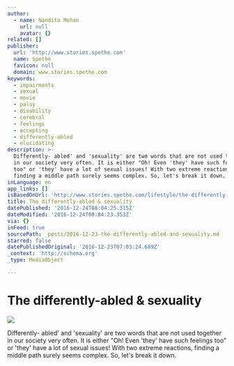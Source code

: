 ```yaml
---
author:
  - name: Nandita Mohan
    url: null
    avatar: {}
related: []
publisher:
  url: 'http://www.stories.spethe.com'
  name: Spethe
  favicon: null
  domain: www.stories.spethe.com
keywords:
  - impairments
  - sexual
  - movie
  - palsy
  - disability
  - cerebral
  - feelings
  - accepting
  - differently-abled
  - elucidating
description: >-
  Differently- abled' and 'sexuality' are two words that are not used together
  in our society very often. It is either "Oh! Even 'they' have such feelings
  too" or 'they' have a lot of sexual issues! With two extreme reactions,
  finding a middle path surely seems complex. So, let's break it down.
inLanguage: en
app_links: []
isBasedOnUrl: 'http://www.stories.spethe.com/lifestyle/the-differently-abled-sexuality/'
title: The differently-abled & sexuality
datePublished: '2016-12-24T08:04:25.315Z'
dateModified: '2016-12-24T08:04:23.353Z'
via: {}
inFeed: true
sourcePath: _posts/2016-12-23-the-differently-abled-and-sexuality.md
starred: false
datePublishedOriginal: '2016-12-23T07:03:24.689Z'
_context: 'http://schema.org'
_type: MediaObject

---
```

# The differently-abled & sexuality

<article style=""><img src="https://imgflo.herokuapp.com/graph/2b2431f8e7ba7b0/b987470fa383f3b8659698d6f43e87af/noop.jpg?input=http%3A%2F%2Fwww.stories.spethe.com%2Fwp-content%2Fuploads%2F2016%2F10%2FDisability-and-sex-1900x700_c-810x298.jpg" /><p>Differently- abled' and 'sexuality' are two words that are not used together in our society very often. It is either "Oh! Even 'they' have such feelings too" or 'they' have a lot of sexual issues! With two extreme reactions, finding a middle path surely seems complex. So, let's break it down.</p></article>
